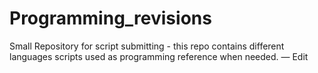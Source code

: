 # Programming_revisions
Small Repository for script submitting - this repo contains different languages scripts used as programming reference when needed. — Edit

